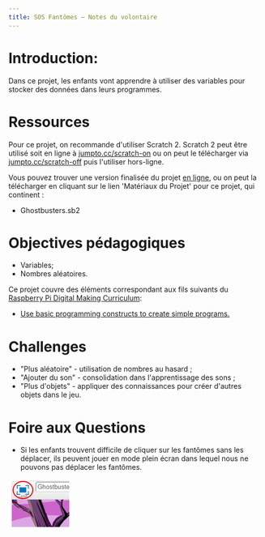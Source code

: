 ```yaml
---
title: SOS Fantômes — Notes du volontaire
---
```


# Introduction:
Dans ce projet, les enfants vont apprendre à utiliser des variables pour stocker des données dans leurs programmes.

# Ressources
Pour ce projet, on recommande d'utiliser Scratch 2. Scratch 2 peut être utilisé soit en ligne à [jumpto.cc/scratch-on](http://jumpto.cc/scratch-on) ou on peut le télécharger via [jumpto.cc/scratch-off](http://jumpto.cc/scratch-off) puis l'utiliser hors-ligne.

Vous pouvez trouver une version finalisée du projet <a href="https://scratch.mit.edu/projects/172595411/#editor">en ligne</a>, ou on peut la télécharger en cliquant sur le lien 'Matériaux du Projet' pour ce projet, qui continent :

+ Ghostbusters.sb2

# Objectives pédagogiques
+ Variables;
+ Nombres aléatoires.

Ce projet couvre des éléments correspondant aux fils suivants du [Raspberry Pi Digital Making Curriculum](http://rpf.io/curriculum):

+ [Use basic programming constructs to create simple programs.](https://www.raspberrypi.org/curriculum/programming/creator)

# Challenges
+ "Plus aléatoire" - utilisation de nombres au hasard ;
+ "Ajouter du son" - consolidation dans l'apprentissage des sons ;
+ "Plus d'objets" - appliquer des connaissances pour créer d'autres objets dans le jeu.

# Foire aux Questions
+ Si les enfants trouvent difficile de cliquer sur les fantômes sans les déplacer, ils peuvent jouer en mode plein écran dans lequel nous ne pouvons pas déplacer les fantômes.

![screenshot](images/ghost-fullscreen.png)
